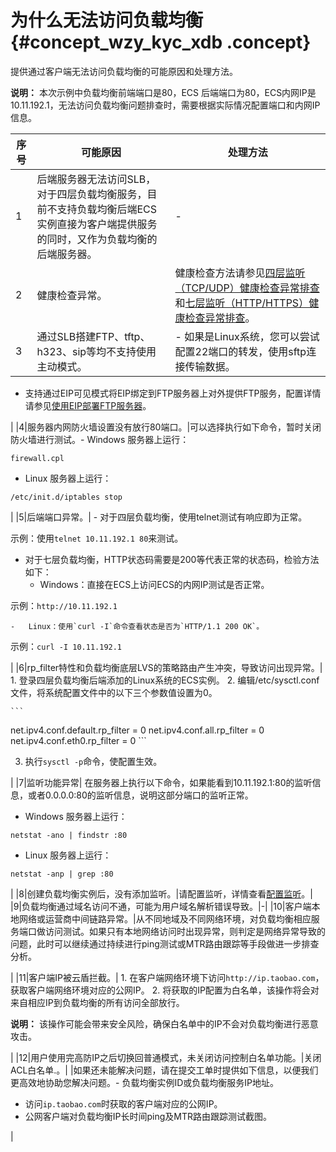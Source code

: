 # 为什么无法访问负载均衡 {#concept_wzy_kyc_xdb .concept}

提供通过客户端无法访问负载均衡的可能原因和处理方法。

**说明：** 本次示例中负载均衡前端端口是80，ECS 后端端口为80，ECS内网IP是10.11.192.1，无法访问负载均衡问题排查时，需要根据实际情况配置端口和内网IP信息。

|序号|可能原因|处理方法|
|--|----|----|
|1|后端服务器无法访问SLB，对于四层负载均衡服务，目前不支持负载均衡后端ECS实例直接为客户端提供服务的同时，又作为负载均衡的后端服务器。|-|
|2|健康检查异常。|健康检查方法请参见[四层监听（TCP/UDP）健康检查异常排查](intl.zh-CN/常见问题/如何排查四层监听（TCP__UDP）健康检查异常.md#)和[七层监听（HTTP/HTTPS）健康检查异常排查](intl.zh-CN/常见问题/如何排查七层监听（HTTP__HTTPS）健康检查异常.md#)。|
|3|通过SLB搭建FTP、tftp、h323、sip等均不支持使用主动模式。| -   如果是Linux系统，您可以尝试配置22端口的转发，使用sftp连接传输数据。
-   支持通过EIP可见模式将EIP绑定到FTP服务器上对外提供FTP服务，配置详情请参见[使用EIP部署FTP服务器](../../../../intl.zh-CN/用户指南/使用EIP部署FTP服务器.md#)。

 |
|4|服务器内网防火墙设置没有放行80端口。|可以选择执行如下命令，暂时关闭防火墙进行测试。-   Windows 服务器上运行：

`firewall.cpl`

-   Linux 服务器上运行：

`/etc/init.d/iptables stop`


|
|5|后端端口异常。| -   对于四层负载均衡，使用telnet测试有响应即为正常。

示例：使用`telnet 10.11.192.1 80`来测试。

-   对于七层负载均衡，HTTP状态码需要是200等代表正常的状态码，检验方法如下： 
    -   Windows：直接在ECS上访问ECS的内网IP测试是否正常。

示例：`http://10.11.192.1` 

    -   Linux：使用`curl -I`命令查看状态是否为`HTTP/1.1 200 OK`。

示例：`curl -I 10.11.192.1`


 |
|6|rp\_filter特性和负载均衡底层LVS的策略路由产生冲突，导致访问出现异常。| 1.  登录四层负载均衡后端添加的Linux系统的ECS实例。
2.  编辑/etc/sysctl.conf文件，将系统配置文件中的以下三个参数值设置为0。

    ```
 net.ipv4.conf.default.rp_filter = 0
 net.ipv4.conf.all.rp_filter = 0
 net.ipv4.conf.eth0.rp_filter = 0
    ```

3.  执行`sysctl -p`命令，使配置生效。

 |
|7|监听功能异常| 在服务器上执行以下命令，如果能看到10.11.192.1:80的监听信息，或者0.0.0.0:80的监听信息，说明这部分端口的监听正常。

-   Windows 服务器上运行：

`netstat -ano | findstr :80`

-   Linux 服务器上运行：

`netstat -anp | grep :80`


 |
|8|创建负载均衡实例后，没有添加监听。|请配置监听，详情查看[配置监听](../../../../intl.zh-CN/历史文档/用户指南（旧版控制台）/监听/监听介绍.md#)。|
|9|负载均衡通过域名访问不通，可能为用户域名解析错误导致。|-|
|10|客户端本地网络或运营商中间链路异常。|从不同地域及不同网络环境，对负载均衡相应服务端口做访问测试。如果只有本地网络访问时出现异常，则判定是网络异常导致的问题，此时可以继续通过持续进行ping测试或MTR路由跟踪等手段做进一步排查分析。

|
|11|客户端IP被云盾拦截。| 1.  在客户端网络环境下访问`http://ip.taobao.com`，获取客户端网络环境对应的公网IP。
2.  将获取的IP配置为白名单，该操作将会对来自相应IP到负载均衡的所有访问全部放行。

**说明：** 该操作可能会带来安全风险，确保白名单中的IP不会对负载均衡进行恶意攻击。


 |
|12|用户使用完高防IP之后切换回普通模式，未关闭访问控制白名单功能。|关闭ACL白名单.。|
|如果还未能解决问题，请在提交工单时提供如下信息，以便我们更高效地协助您解决问题。-   负载均衡实例ID或负载均衡服务IP地址。
-   访问`ip.taobao.com`时获取的客户端对应的公网IP。
-   公网客户端对负载均衡IP长时间ping及MTR路由跟踪测试截图。

|

